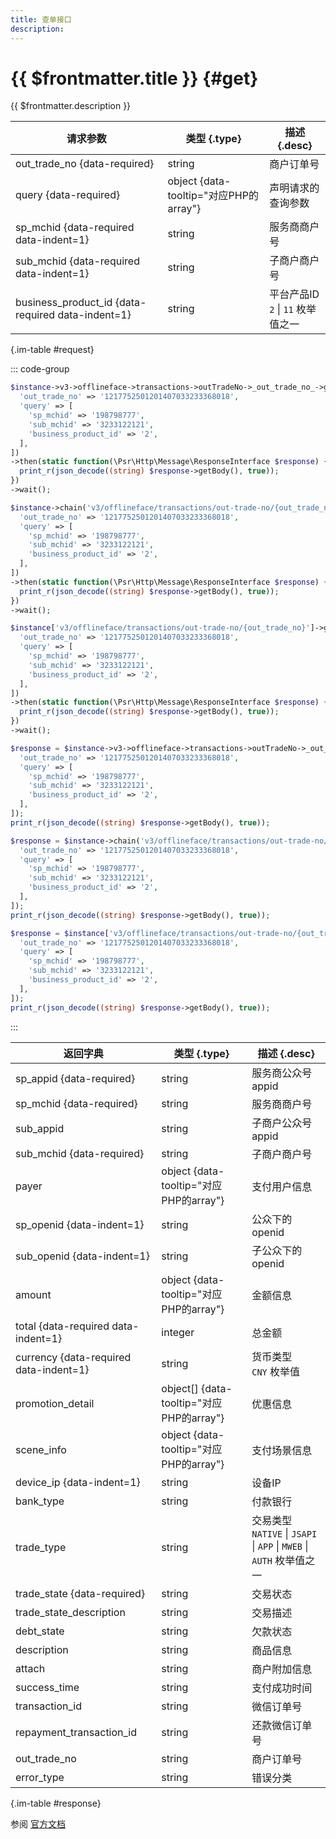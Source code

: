 ```yaml
---
title: 查单接口
description: 
---
```


# {{ $frontmatter.title }} {#get}

{{ $frontmatter.description }}

| 请求参数 | 类型 {.type} | 描述 {.desc}
| --- | --- | ---
| out_trade_no {data-required} | string | 商户订单号
| query {data-required} | object {data-tooltip="对应PHP的array"} | 声明请求的查询参数
| sp_mchid {data-required data-indent=1} | string | 服务商商户号
| sub_mchid {data-required data-indent=1} | string | 子商户商户号
| business_product_id {data-required data-indent=1} | string | 平台产品ID<br/>`2` \| `11` 枚举值之一

{.im-table #request}

::: code-group

```php [异步纯链式]
$instance->v3->offlineface->transactions->outTradeNo->_out_trade_no_->getAsync([
  'out_trade_no' => '1217752501201407033233368018',
  'query' => [
    'sp_mchid' => '198798777',
    'sub_mchid' => '3233122121',
    'business_product_id' => '2',
  ],
])
->then(static function(\Psr\Http\Message\ResponseInterface $response) {
  print_r(json_decode((string) $response->getBody(), true));
})
->wait();
```

```php [异步声明式]
$instance->chain('v3/offlineface/transactions/out-trade-no/{out_trade_no}')->getAsync([
  'out_trade_no' => '1217752501201407033233368018',
  'query' => [
    'sp_mchid' => '198798777',
    'sub_mchid' => '3233122121',
    'business_product_id' => '2',
  ],
])
->then(static function(\Psr\Http\Message\ResponseInterface $response) {
  print_r(json_decode((string) $response->getBody(), true));
})
->wait();
```

```php [异步属性式]
$instance['v3/offlineface/transactions/out-trade-no/{out_trade_no}']->getAsync([
  'out_trade_no' => '1217752501201407033233368018',
  'query' => [
    'sp_mchid' => '198798777',
    'sub_mchid' => '3233122121',
    'business_product_id' => '2',
  ],
])
->then(static function(\Psr\Http\Message\ResponseInterface $response) {
  print_r(json_decode((string) $response->getBody(), true));
})
->wait();
```

```php [同步纯链式]
$response = $instance->v3->offlineface->transactions->outTradeNo->_out_trade_no_->get([
  'out_trade_no' => '1217752501201407033233368018',
  'query' => [
    'sp_mchid' => '198798777',
    'sub_mchid' => '3233122121',
    'business_product_id' => '2',
  ],
]);
print_r(json_decode((string) $response->getBody(), true));
```

```php [同步声明式]
$response = $instance->chain('v3/offlineface/transactions/out-trade-no/{out_trade_no}')->get([
  'out_trade_no' => '1217752501201407033233368018',
  'query' => [
    'sp_mchid' => '198798777',
    'sub_mchid' => '3233122121',
    'business_product_id' => '2',
  ],
]);
print_r(json_decode((string) $response->getBody(), true));
```

```php [同步属性式]
$response = $instance['v3/offlineface/transactions/out-trade-no/{out_trade_no}']->get([
  'out_trade_no' => '1217752501201407033233368018',
  'query' => [
    'sp_mchid' => '198798777',
    'sub_mchid' => '3233122121',
    'business_product_id' => '2',
  ],
]);
print_r(json_decode((string) $response->getBody(), true));
```

:::

| 返回字典 | 类型 {.type} | 描述 {.desc}
| --- | --- | ---
| sp_appid {data-required}| string | 服务商公众号appid
| sp_mchid {data-required}| string | 服务商商户号
| sub_appid | string | 子商户公众号appid
| sub_mchid {data-required}| string | 子商户商户号
| payer | object {data-tooltip="对应PHP的array"} | 支付用户信息
| sp_openid {data-indent=1} | string | 公众下的openid
| sub_openid {data-indent=1} | string | 子公众下的openid
| amount | object {data-tooltip="对应PHP的array"} | 金额信息
| total {data-required data-indent=1} | integer | 总金额
| currency {data-required data-indent=1} | string | 货币类型<br/>`CNY` 枚举值
| promotion_detail | object[] {data-tooltip="对应PHP的array"} | 优惠信息
| scene_info | object {data-tooltip="对应PHP的array"} | 支付场景信息
| device_ip {data-indent=1} | string | 设备IP
| bank_type | string | 付款银行
| trade_type | string | 交易类型<br/>`NATIVE` \| `JSAPI` \| `APP` \| `MWEB` \| `AUTH` 枚举值之一
| trade_state {data-required}| string | 交易状态
| trade_state_description | string | 交易描述
| debt_state | string | 欠款状态
| description | string | 商品信息
| attach | string | 商户附加信息
| success_time | string | 支付成功时间
| transaction_id | string | 微信订单号
| repayment_transaction_id | string | 还款微信订单号
| out_trade_no | string | 商户订单号
| error_type | string | 错误分类

{.im-table #response}

参阅 [官方文档](https://pay.weixin.qq.com/wiki/doc/wxfacepay/develop/k12-development-guidelines.html)
